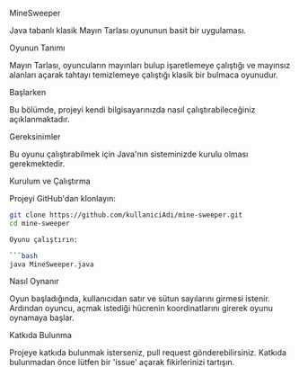 MineSweeper

Java tabanlı klasik Mayın Tarlası oyununun basit bir uygulaması.

Oyunun Tanımı

Mayın Tarlası, oyuncuların mayınları bulup işaretlemeye çalıştığı ve mayınsız alanları açarak tahtayı temizlemeye çalıştığı klasik bir bulmaca oyunudur.

Başlarken

Bu bölümde, projeyi kendi bilgisayarınızda nasıl çalıştırabileceğiniz açıklanmaktadır.

Gereksinimler

Bu oyunu çalıştırabilmek için Java'nın sisteminizde kurulu olması gerekmektedir.

Kurulum ve Çalıştırma

Projeyi GitHub'dan klonlayın:

```bash
git clone https://github.com/kullaniciAdi/mine-sweeper.git
cd mine-sweeper

Oyunu çalıştırın:

```bash
java MineSweeper.java
```

Nasıl Oynanır

Oyun başladığında, kullanıcıdan satır ve sütun sayılarını girmesi istenir. Ardından oyuncu, açmak istediği hücrenin koordinatlarını girerek oyunu oynamaya başlar.

Katkıda Bulunma

Projeye katkıda bulunmak isterseniz, pull request gönderebilirsiniz. Katkıda bulunmadan önce lütfen bir 'issue' açarak fikirlerinizi tartışın.
